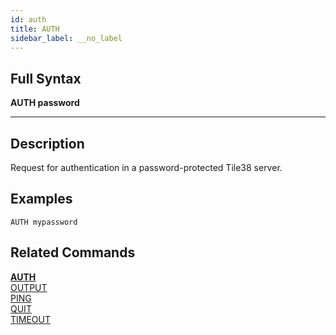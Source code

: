 ```yaml
---
id: auth
title: AUTH
sidebar_label: __no_label
---
```


## Full Syntax

**AUTH  password**

---

## Description

Request for authentication in a password-protected Tile38 server. 


## Examples

```tile38
AUTH mypassword
```

## Related Commands

**[AUTH](auth.html)**<br>
[OUTPUT](output.html)<br>
[PING](ping.html)<br>
[QUIT](quit.html)<br>
[TIMEOUT](timeout.html)<br>